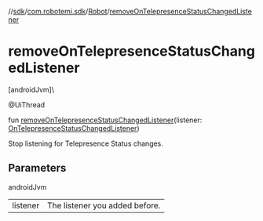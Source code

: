 //[sdk](../../../index.md)/[com.robotemi.sdk](../index.md)/[Robot](index.md)/[removeOnTelepresenceStatusChangedListener](remove-on-telepresence-status-changed-listener.md)

# removeOnTelepresenceStatusChangedListener

[androidJvm]\

@UiThread

fun [removeOnTelepresenceStatusChangedListener](remove-on-telepresence-status-changed-listener.md)(listener: [OnTelepresenceStatusChangedListener](../../com.robotemi.sdk.listeners/-on-telepresence-status-changed-listener/index.md))

Stop listening for Telepresence Status changes.

## Parameters

androidJvm

| | |
|---|---|
| listener | The listener you added before. |
